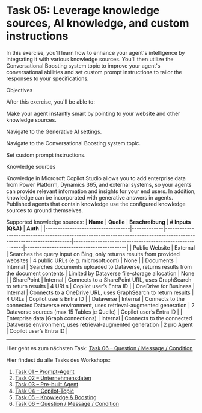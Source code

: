 # Task 05: Leverage knowledge sources, AI knowledge, and custom instructions

In this exercise, you'll learn how to enhance your agent's intelligence by integrating it with various knowledge sources. You'll then utilize the Conversational Boosting system topic to improve your agent's conversational abilities and set custom prompt instructions to tailor the responses to your specifications.

Objectives

After this exercise, you'll be able to:

Make your agent instantly smart by pointing to your website and other knowledge sources.

Navigate to the Generative AI settings.

Navigate to the Conversational Boosting system topic.

Set custom prompt instructions.

Knowledge sources

Knowledge in Microsoft Copilot Studio allows you to add enterprise data from Power Platform, Dynamics 365, and external systems, so your agents can provide relevant information and insights for your end users. In addition, knowledge can be incorporated with generative answers in agents. Published agents that contain knowledge use the configured knowledge sources to ground themselves.

Supported knowledge sources:
| **Name**                          | **Quelle**  | **Beschreibung**                                                                                                   | **# Inputs (Q&A)**                                      | **Auth**                                 |
|-----------------------------------|-------------|---------------------------------------------------------------------------------------------------------------------|---------------------------------------------------------|------------------------------------------|
| Public Website                    | External    | Searches the query input on Bing, only returns results from provided websites                                       | 4 public URLs (e.g. microsoft.com)                      | None                                     |
| Documents                         | Internal    | Searches documents uploaded to Dataverse, returns results from the document contents                                | Limited by Dataverse file-storage allocation            | None                                     |
| SharePoint                        | Internal    | Connects to a SharePoint URL, uses GraphSearch to return results                                                    | 4 URLs                                                  | Copilot user’s Entra ID                  |
| OneDrive for Business             | Internal    | Connects to a OneDrive URL, uses GraphSearch to return results                                                      | 4 URLs                                                  | Copilot user’s Entra ID                  |
| Dataverse                         | Internal    | Connects to the connected Dataverse environment, uses retrieval-augmented generation                                | 2 Dataverse sources (max 15 Tables je Quelle)           | Copilot user’s Entra ID                  |
| Enterprise data (Graph connections) | Internal    | Connects to the connected Dataverse environment, uses retrieval-augmented generation                                | 2 pro Agent                                            | Copilot user’s Entra ID                  |



** **
Hier geht es zum nächsten Task: [Task 06 – Question / Message / Condition](task06.md)

Hier findest du alle Tasks des Workshops:

1. [Task 01 – Prompt-Agent](task01.md)  
2. [Task 02 – Unternehmensdaten](task02.md)  
3. [Task 03 – Pre-built Agent](task03.md)  
4. [Task 04 – Copilot-Topic](task04.md)  
5. [Task 05 – Knowledge & Boosting](task05.md)  
6. [Task 06 – Question / Message / Condition](task06.md)




